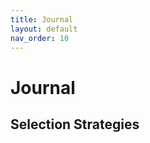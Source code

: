 ```yaml
---
title: Journal
layout: default
nav_order: 10
---
```


Journal
=======

Selection Strategies
--------------------
